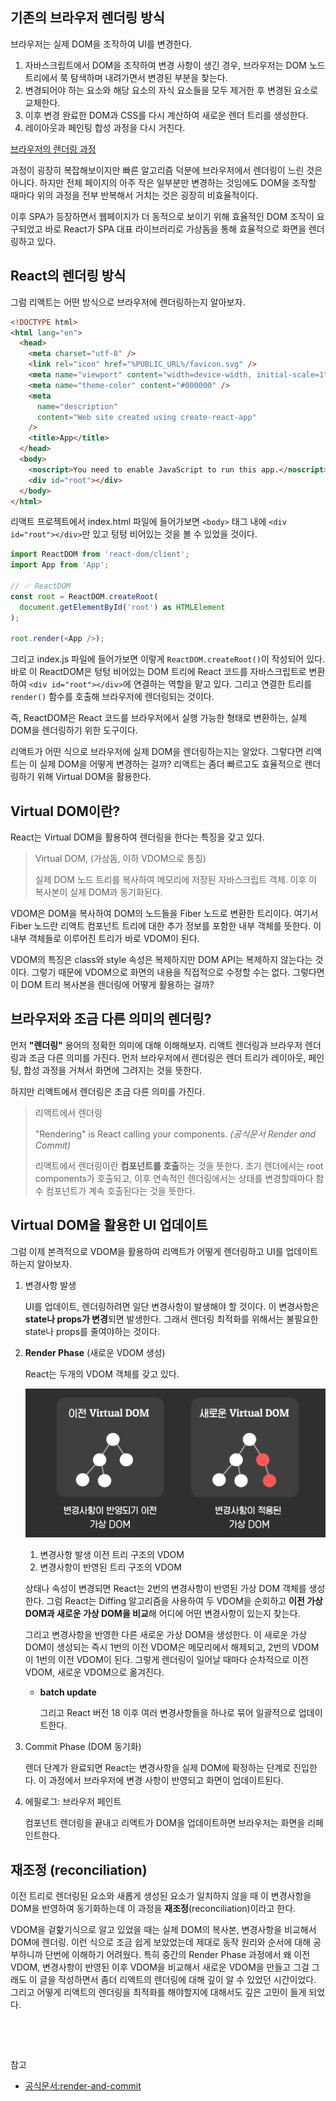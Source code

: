 ## 기존의 브라우저 렌더링 방식

브라우저는 실제 DOM을 조작하여 UI를 변경한다.

1. 자바스크립트에서 DOM을 조작하여 변경 사항이 생긴 경우, 브라우저는 DOM 노드 트리에서 쭉 탐색하며 내려가면서 변경된 부분을 찾는다.
2. 변경되어야 하는 요소와 해당 요소의 자식 요소들을 모두 제거한 후 변경된 요소로 교체한다.
3. 이후 변경 완료한 DOM과 CSS를 다시 계산하여 새로운 렌더 트리를 생성한다.
4. 레이아웃과 페인팅 합성 과정을 다시 거친다.

[브라우저의 렌더링 과정](https://jellieblog.dev/posts/browser-rendering-process)

과정이 굉장히 복잡해보이지만 빠른 알고리즘 덕분에 브라우저에서 렌더링이 느린 것은 아니다. 하지만 전체 페이지의 아주 작은 일부분만 변경하는 것임에도 DOM을 조작할 때마다 위의 과정을 전부 반복해서 거치는 것은 굉장히 비효율적이다.

이후 SPA가 등장하면서 웹페이지가 더 동적으로 보이기 위해 효율적인 DOM 조작이 요구되었고 바로 React가 SPA 대표 라이브러리로 가상돔을 통해 효율적으로 화면을 렌더링하고 있다.

## React의 렌더링 방식

그럼 리액트는 어떤 방식으로 브라우저에 렌더링하는지 알아보자.

```html
<!DOCTYPE html>
<html lang="en">
  <head>
    <meta charset="utf-8" />
    <link rel="icon" href="%PUBLIC_URL%/favicon.svg" />
    <meta name="viewport" content="width=device-width, initial-scale=1" />
    <meta name="theme-color" content="#000000" />
    <meta
      name="description"
      content="Web site created using create-react-app"
    />
    <title>App</title>
  </head>
  <body>
    <noscript>You need to enable JavaScript to run this app.</noscript>
    <div id="root"></div>
  </body>
</html>
```

리액트 프로젝트에서 index.html 파일에 들어가보면 `<body>` 태그 내에 `<div id="root"></div>`만 있고 텅텅 비어있는 것을 볼 수 있었을 것이다.

```javascript
import ReactDOM from 'react-dom/client';
import App from 'App';

// ✅ ReactDOM
const root = ReactDOM.createRoot(
  document.getElementById('root') as HTMLElement
);

root.render(<App />);
```

그리고 index.js 파일에 들어가보면 이렇게 `ReactDOM.createRoot()`이 작성되어 있다. 바로 이 ReactDOM은 텅텅 비어있는 DOM 트리에 React 코드를 자바스크립트로 변환하여 `<div id="root"></div>`에 연결하는 역할을 맡고 있다. 그리고 연결한 트리를 `render()` 함수를 호출해 브라우저에 렌더링되는 것이다.

즉, ReactDOM은 React 코드를 브라우저에서 실행 가능한 형태로 변환하는, 실제 DOM을 렌더링하기 위한 도구이다.

리액트가 어떤 식으로 브라우저에 실제 DOM을 렌더링하는지는 알았다. 그렇다면 리액트는 이 실제 DOM을 어떻게 변경하는 걸까? 리액트는 좀더 빠르고도 효율적으로 렌더링하기 위해 Virtual DOM을 활용한다.

## Virtual DOM이란?

React는 Virtual DOM을 활용하여 렌더링을 한다는 특징을 갖고 있다.

> Virtual DOM, (가상돔, 이하 VDOM으로 통칭)
>
> 실제 DOM 노드 트리를 복사하여 메모리에 저장된 자바스크립트 객체. 이후 이 복사본이 실제 DOM과 동기화된다.

VDOM은 DOM을 복사하여 DOM의 노드들을 Fiber 노드로 변환한 트리이다. 여기서 Fiber 노드란 리액트 컴포넌트 트리에 대한 추가 정보를 포함한 내부 객체를 뜻한다. 이 내부 객체들로 이루어진 트리가 바로 VDOM이 된다.

VDOM의 특징은 class와 style 속성은 복제하지만 DOM API는 복제하지 않는다는 것이다. 그렇기 때문에 VDOM으로 화면의 내용을 직접적으로 수정할 수는 없다. 그렇다면 이 DOM 트리 복사본을 렌더링에 어떻게 활용하는 걸까?

## 브라우저와 조금 다른 의미의 렌더링?

먼저 **"렌더링"** 용어의 정확한 의미에 대해 이해해보자. 리액트 렌더링과 브라우저 렌더링과 조금 다른 의미를 가진다. 먼저 브라우저에서 렌더링은 렌더 트리가 레이아웃, 페인팅, 합성 과정을 거쳐서 화면에 그려지는 것을 뜻한다.

하지만 리액트에서 렌더링은 조금 다른 의미를 가진다.

> 리액트에서 렌더링
>
> "Rendering" is React calling your components. _(공식문서 Render and Commit)_
>
> 리액트에서 렌더링이란 **컴포넌트를 호출**하는 것을 뜻한다. 초기 렌더에서는 root components가 호출되고, 이후 연속적인 렌더링에서는 상태를 변경할때마다 함수 컴포넌트가 계속 호출된다는 것을 뜻한다.

## Virtual DOM을 활용한 UI 업데이트

그럼 이제 본격적으로 VDOM을 활용하여 리액트가 어떻게 렌더링하고 UI를 업데이트 하는지 알아보자.

1. 변경사항 발생

   UI를 업데이트, 렌더링하려면 일단 변경사항이 발생해야 할 것이다. 이 변경사항은 **state나 props가 변경**되면 발생한다. 그래서 렌더링 최적화를 위해서는 불필요한 state나 props를 줄여야하는 것이다.

2. **Render Phase** (새로운 VDOM 생성)

   React는 두개의 VDOM 객체를 갖고 있다.

   ![두개의 VDOM](/public/images/react/react-virtual-dom-and-rendering/virtual-dom-1.png)

   1. 변경사항 발생 이전 트리 구조의 VDOM
   2. 변경사항이 반영된 트리 구조의 VDOM

   상태나 속성이 변경되면 React는 2번의 변경사항이 반영된 가상 DOM 객체를 생성한다. 그럼 React는 Diffing 알고리즘을 사용하여 두 VDOM을 순회하고 **이전 가상 DOM과 새로운 가상 DOM을 비교**해 어디에 어떤 변경사항이 있는지 찾는다.

   그리고 변경사항을 반영한 다른 새로운 가상 DOM을 생성한다. 이 새로운 가상 DOM이 생성되는 즉시 1번의 이전 VDOM은 메모리에서 해제되고, 2번의 VDOM이 1번의 이전 VDOM이 된다. 그렇게 렌더링이 일어날 때마다 순차적으로 이전 VDOM, 새로운 VDOM으로 옮겨진다.

   - **batch update**

     그리고 React 버전 18 이후 여러 변경사항들을 하나로 묶어 일괄적으로 업데이트한다.

3. Commit Phase (DOM 동기화)

   렌더 단계가 완료되면 React는 변경사항을 실제 DOM에 확정하는 단계로 진입한다. 이 과정에서 브라우저에 변경 사항이 반영되고 화면이 업데이트된다.

4. 에필로그: 브라우저 페인트

   컴포넌트 렌더링을 끝내고 리액트가 DOM을 업데이트하면 브라우저는 화면을 리페인트한다.

## 재조정 (reconciliation)

이전 트리로 렌더링된 요소와 새롭게 생성된 요소가 일치하지 않을 때 이 변경사항을 DOM을 반영하여 동기화하는데 이 과정을 **재조정**(reconciliation)이라고 한다.

VDOM을 겉핥기식으로 알고 있었을 때는 실제 DOM의 복사본, 변경사항을 비교해서 DOM에 렌더링. 이런 식으로 조금 쉽게 보았었는데 제대로 동작 원리와 순서에 대해 공부하니까 단번에 이해하기 어려웠다. 특히 중간의 Render Phase 과정에서 왜 이전 VDOM, 변경사항이 반영된 이후 VDOM을 비교해서 새로운 VDOM을 만들고 그걸 그래도 이 글을 작성하면서 좀더 리액트의 렌더링에 대해 깊이 알 수 있었던 시간이었다. 그리고 어떻게 리액트의 렌더링을 최적화를 해야할지에 대해서도 깊은 고민이 들게 되었다.

&nbsp;

&nbsp;

참고

- [공식문서:render-and-commit](https://react.dev/learn/render-and-commit)
